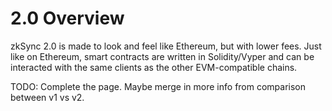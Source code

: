 # 2.0 Overview

zkSync 2.0 is made to look and feel like Ethereum, but with lower fees. Just like on Ethereum, smart contracts are written in Solidity/Vyper and can be interacted with the same clients as the other EVM-compatible chains.

TODO: Complete the page. Maybe merge in more info from comparison between v1 vs v2.
